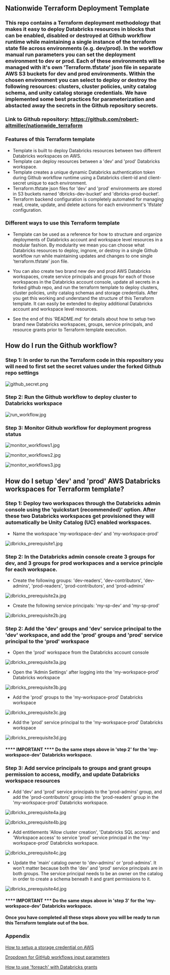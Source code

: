 ## Nationwide Terraform Deployment Template

### This repo contains a Terraform deployment methodology that makes it easy to deploy Databricks resources in blocks that can be enabled, disabled or destroyed at Github workflow runtime while maintaining a single instance of the terraform state file across environments (e.g. dev/prod).  In the workflow manual run parameters you can set the deployment environment to dev or prod.  Each of these environments will be managed with it's own 'Terraform.tfstate' json file in separate AWS S3 buckets for dev and prod environments.  Within the chosen environment you can select to deploy or destroy the following resources: clusters, cluster policies, unity catalog schema, and unity catalog storage credentials.  We have implemented some best practices for parameterization and abstacted away the secrets in the Github repository secrets.

### Link to Github repository: https://github.com/robert-altmiller/nationwide_terraform

### Features of this Terraform template

- Template is built to deploy Databricks resources between two different Databricks workspaces on AWS.
- Template can deploy resources between a 'dev' and 'prod' Databricks workspace.
- Template creates a unique dynamic Databricks authentication token during Github workflow runtime using a Databricks client-id and client-secret unique to each environment.
- Terraform.tfstate json files for 'dev' and 'prod' environments are stored in S3 buckets named 'dbricks-dev-bucket' and 'dbricks-prod-bucket'.
- Terraform backend configuration is completely automated for managing read, create, update, and delete actions for each environment's 'tfstate' configuration.

### Different ways to use this Terraform template

- Template can be used as a reference for how to structure and organize deployments of Databricks account and workspace level resources in a modular fashion.  By modularity we mean you can choose what Databricks resources to deploy, ingnore, or destroy in a single Github workflow run while maintaining updates and changes to one single 'terraform.tfstate' json file.

- You can also create two brand new dev and prod AWS Databricks workspaces, create service principals and groups for each of those workspaces in the Databricks account console, update all secrets in a forked github repo, and run the terraform template to deploy clusters, cluster policies, unity catalog schemas and storage credentials.  After you get this working and understand the structure of this Terraform template.  It can easily be extended to deploy additional Databricks account and workspace level resources.

- See the end of this 'README.md' for details about how to setup two brand new Databricks workspaces, groups, service principals, and resource grants prior to Terraform template execution.


## How do I run the Github workflow?

### Step 1: In order to run the Terraform code in this repository you will need to first set the secret values under the forked Github repo settings

![github_secret.png](/readme_images/github_secret.jpg)

### Step 2: Run the Github workflow to deploy cluster to Databricks workspace

![run_workflow.jpg](/readme_images/run_workflow.jpg)

### Step 3: Monitor Github workflow for deployment progress status

![monitor_workflows1.jpg](/readme_images/monitor_workflows1.jpg)

![monitor_workflows2.jpg](/readme_images/monitor_workflows2.jpg)

![monitor_workflows3.jpg](/readme_images/monitor_workflows3.jpg)

## How do I setup 'dev' and 'prod' AWS Databricks workspaces for Terraform template?

### Step 1: Deploy two workspaces through the Databricks admin console using the 'quickstart (recommended)' option.  After these two Databricks workspaces get provisioned they will automatically be Unity Catalog (UC) enabled workspaces.

- Name the workspace 'my-workspace-dev' and 'my-workspace-prod'

![dbricks_prerequisite1.jpg](/readme_images/dbricks_prerequisite1.jpg)

### Step 2: In the Databricks admin console create 3 groups for dev, and 3 groups for prod workspaces and a service principle for each workspace.

- Create the following groups: 'dev-readers', 'dev-contributors', 'dev-admins', 'prod-readers', 'prod-contributors', and 'prod-admins'

![dbricks_prerequisite2a.jpg](/readme_images/dbricks_prerequisite2a.jpg)

- Create the following service principals: 'my-sp-dev' and 'my-sp-prod'

![dbricks_prerequisite2b.jpg](/readme_images/dbricks_prerequisite2b.jpg)

### Step 2: Add the 'dev' groups and 'dev' service principal to the 'dev' workspace, and add the 'prod' groups and 'prod' service principal to the 'prod' workspace

- Open the 'prod' workspace from the Databricks account console

![dbricks_prerequisite3a.jpg](/readme_images/dbricks_prerequisite3a.jpg)

- Open the 'Admin Settings' after logging into the 'my-workspace-prod' Databricks workspace

![dbricks_prerequisite3b.jpg](/readme_images/dbricks_prerequisite3b.jpg)

- Add the 'prod' groups to the 'my-workspace-prod' Databricks workspace

![dbricks_prerequisite3c.jpg](/readme_images/dbricks_prerequisite3c.jpg)

- Add the 'prod' service principal to the 'my-workspace-prod' Databricks workspace

![dbricks_prerequisite3d.jpg](/readme_images/dbricks_prerequisite3d.jpg)

#### **** IMPORTANT **** Do the same steps above in 'step 2' for the 'my-workspace-dev' Databricks workspace.

### Step 3: Add service principals to groups and grant groups permission to access, modify, and update Databricks workspace resources

- Add 'dev' and 'prod' service principals to the 'prod-admins' group, and add the 'prod-contributors' group into the 'prod-readers' group in the 'my-workspace-prod' Databricks workspace.

![dbricks_prerequisite4a.jpg](/readme_images/dbricks_prerequisite4a.jpg)

![dbricks_prerequisite4b.jpg](/readme_images/dbricks_prerequisite4b.jpg)

- Add entitlements 'Allow cluster creation', 'Databricks SQL access' and 'Workspace access' to service 'prod' service principal in the 'my-workspace-prod' Databricks workspace.

![dbricks_prerequisite4c.jpg](/readme_images/dbricks_prerequisite4c.jpg)

- Update the 'main' catalog owner to 'dev-admins' or 'prod-admins'.  It won't matter because both the 'dev' and 'prod' service principals are in both groups.  The service principal needs to be an owner on the catalog in order to create a schema beneath it and grant permissions to it.

![dbricks_prerequisite4d.jpg](/readme_images/dbricks_prerequisite4d.jpg)

#### **** IMPORTANT *** Do the same steps above in 'step 3' for the 'my-workspace-dev' Databricks workspace.

#### Once you have completed all these steps above you will be ready to run this Terraform template out of the box.

### Appendix

[How to setup a storage credential on AWS](https://docs.databricks.com/en/data-governance/unity-catalog/manage-external-locations-and-credentials.html#manage-storage-credentials)

[Dropdown for GitHub workflows input parameters](https://arthurbdiniz.com/github/actions/workflows/2021/10/23/gh-action-dropdown.html)

[How to use 'foreach' with Databricks grants](https://discuss.hashicorp.com/t/how-to-use-for-each-with-databricks-grants-resource/54592)
